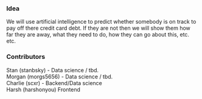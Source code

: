 ### Idea

We will use artificial intelligence to predict whether somebody is on track to pay off there credit card debt. If they are not then we will show them how far they are away, what they need to do, how they can go about this, etc. etc.

### Contributors

Stan (stanbsky) - Data science / tbd.\
Morgan (morgs5656) - Data science / tbd.\
Charlie (scxr) - Backend/Data science\
Harsh (harshonyou) Frontend
